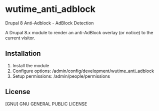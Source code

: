 # wutime_anti_adblock
Drupal 8 Anti-Adblock - AdBlock Detection

A Drupal 8.x module to render an anti-AdBlock overlay (or notice) to the 
current visitor.

## Installation

1. Install the module
2. Configure options: /admin/config/development/wutime_anti_adblock
3. Setup permissions: /admin/people/permissions

## License
[GNU] GNU GENERAL PUBLIC LICENSE
